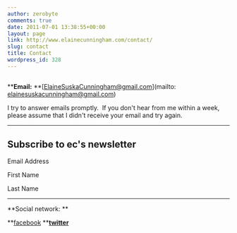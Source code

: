 ```yaml
---
author: zerobyte
comments: true
date: 2011-07-01 13:38:55+00:00
layout: page
link: http://www.elainecunningham.com/contact/
slug: contact
title: Contact
wordpress_id: 328
---
```


## 


****Email:** **[ElaineSuskaCunningham@gmail.com](mailto: elainesuskacunningham@gmail.com)


I try to answer emails promptly.  If you don't hear from me within a week, please assume that I didn't receive your email and try again.




______________________________________________________ 











## Subscribe to ec's newsletter






Email Address 










First Name 










Last Name 
























___________________________________________________


**Social network: **

**[facebook](http://www.facebook.com/elaine.cunningham) ****[twitter](http://twitter.com/#!/e_cunningham)** 


